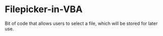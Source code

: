 # Filepicker-in-VBA
Bit of code that allows users to select a file, which will be stored for later use.
